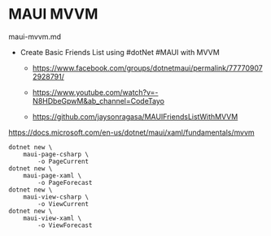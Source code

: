 # MAUI MVVM

maui-mvvm.md

*   Create Basic Friends List using #dotNet #MAUI with MVVM

    *   https://www.facebook.com/groups/dotnetmaui/permalink/777709072928791/

    *   https://www.youtube.com/watch?v=-N8HDbeGpwM&ab_channel=CodeTayo

    *   https://github.com/jaysonragasa/MAUIFriendsListWithMVVM


https://docs.microsoft.com/en-us/dotnet/maui/xaml/fundamentals/mvvm

```
dotnet new \
    maui-page-csharp \
        -o PageCurrent
dotnet new \
    maui-page-xaml \
        -o PageForecast
dotnet new \
    maui-view-csharp \
        -o ViewCurrent
dotnet new \
    maui-view-xaml \
        -o ViewForecast
```
